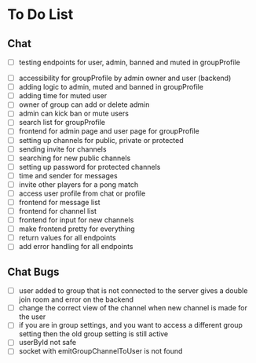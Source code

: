 # To Do List

## Chat

* [ ] testing endpoints for user, admin, banned and muted in groupProfile

[//]: # (* [ ] accessibility for groupProfile by admin owner and user &#40;frontend&#41;)
* [ ] accessibility for groupProfile by admin owner and user (backend)
* [ ] adding logic to admin, muted and banned in groupProfile
* [ ] adding time for muted user
* [ ] owner of group can add or delete admin
* [ ] admin can kick ban or mute users
* [ ] search list for groupProfile
* [ ] frontend for admin page and user page for groupProfile
* [ ] setting up channels for public, private or protected
* [ ] sending invite for channels
* [ ] searching for new public channels
* [ ] setting up password for protected channels
* [ ] time and sender for messages
* [ ] invite other players for a pong match
* [ ] access user profile from chat or profile
* [ ] frontend for message list
* [ ] frontend for channel list
* [ ] frontend for input for new channels
* [ ] make frontend pretty for everything
* [ ] return values for all endpoints
* [ ] add error handling for all endpoints

## Chat Bugs
* [ ] user added to group that is not connected to the 
server gives a double join room and error on the backend
* [ ] change the correct view of the channel when new channel is made for the user
* [ ] if you are in group settings, and you want to access a different
group setting then the old group setting is still active
* [ ] userById not safe
* [ ] socket with emitGroupChannelToUser is not found